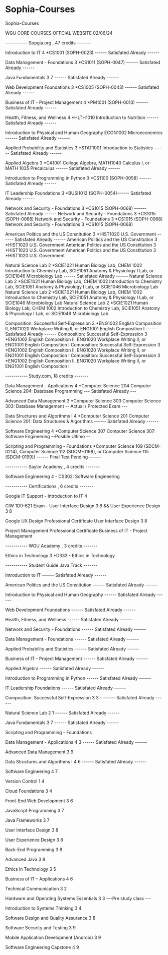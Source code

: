 # Sophia-Courses
Sophia-Courses

WGU CORE COURSES OFFCIAL WEBSITE 02/06/24


----------- Sopgia.org , 47 credits -------

Introduction to IT	4	*CS1001 (SOPH-0023) ------ Satisfated Already ------

Data Management - Foundations	3	*CS1011 (SOPH-0047) ------ Satisfated Already ------

Java Fundamentals 3 7 ------ Satisfated Already  ------

Web Development Foundations	3	*CS1005 (SOPH-0043) ------ Satisfated Already ------

Business of IT - Project Management	4	*PM1001 (SOPH-0013) ------ Satisfated Already ------


Health, Fitness, and Wellness	4	*HLTH1010 Introduction to Nutrition ------ Satisfated Already ------


Introduction to Physical and Human Geography ECON1002 Microeconomics ------ Satisfated Already ------

Applied Probability and Statistics	3	*STAT1001 Introduction to Statistics ------ Satisfated Already ------


Applied Algebra	3	*CA1001 College Algebra, MATH1040 Calculus I, or  MATH 1035 Precalculus ------ Satisfated Already ------


Introduction to Programming in Python	3	*CS1100 (SOPH-0058) ------ Satisfated Already ------


IT Leadership Foundations	3	*BUSI1013 (SOPH-0054)------ Satisfated Already ------


Network and Security - Foundations	3	*CS1015 (SOPH-0068) ------ Satisfated Already  ------
Network and Security - Foundations	3	*CS1015 (SOPH-0068)
Network and Security - Foundations	3	*CS1015 (SOPH-0068)
Network and Security - Foundations	3	*CS1015 (SOPH-0068)

American Politics and the US Constitution	3	*HIST1020 U.S. Government ------ Satisfated Already   ------
American Politics and the US Constitution	3	*HIST1020 U.S. Government
American Politics and the US Constitution	3	*HIST1020 U.S. Government
American Politics and the US Constitution	3	*HIST1020 U.S. Government


Natural Science Lab	2	*SCIE1021 Human Biology Lab, CHEM 1002 Introduction to Chemistry Lab, SCIE1051 Anatomy & Physiology I Lab, or SCIE1046 Microbiology Lab ------ Satisfated Already   ------
Natural Science Lab	2	*SCIE1021 Human Biology Lab, CHEM 1002 Introduction to Chemistry Lab, SCIE1051 Anatomy & Physiology I Lab, or SCIE1046 Microbiology Lab
Natural Science Lab	2	*SCIE1021 Human Biology Lab, CHEM 1002 Introduction to Chemistry Lab, SCIE1051 Anatomy & Physiology I Lab, or SCIE1046 Microbiology Lab
Natural Science Lab	2	*SCIE1021 Human Biology Lab, CHEM 1002 Introduction to Chemistry Lab, SCIE1051 Anatomy & Physiology I Lab, or SCIE1046 Microbiology Lab

Composition: Successful Self-Expression	3	*ENG1002 English Composition II, ENG1020 Workplace Writing II, or ENG1001 English Composition I ------ Satisfated Already  ------
Composition: Successful Self-Expression	3	*ENG1002 English Composition II, ENG1020 Workplace Writing II, or ENG1001 English Composition I
Composition: Successful Self-Expression	3	*ENG1002 English Composition II, ENG1020 Workplace Writing II, or ENG1001 English Composition I
Composition: Successful Self-Expression	3	*ENG1002 English Composition II, ENG1020 Workplace Writing II, or ENG1001 English Composition I


----------- Study.com, 18 credits -------


Data Management - Applications	4	*Computer Science 204 Computer Science 204: Database Programming --- Satisfated Already ---

Advanced Data Management	3	*Computer Science 303 Computer Science 303: Database Management -- Actual / Protected Exam ---

Data Structures and Algorithms I	4	*Computer Science 201 Computer Science 201: Data Structures & Algorithms ------ Satisfated Already ------

Software Engineering	4	*Computer Science 307 Computer Science 307: Software Engineering --Posible Ultimo --

Scripting and Programming - Foundations	*Computer Science 109 (SDCM-0214), Computer Science 112 (SDCM-0198), or Computer Science 115 (SDCM-0199)) ------ Final Test Pending ------



----------- Saylor Academy , 4 credits -------

Software Engineering	4 - CS302: Software Engineering



----------- Certifications , 6 credits -------

Google IT Support - Introduction to IT 4

CIW 1D0-621 Exam - User Interface Design 3 8 && User Experience Design 3 8

Google UX Design Professional Certificate  User Interface Design 3 8

Project Management Professional Certificate  Business of IT - Project Management


----------- WGU Academy , 3 credits -------

Ethics in Technology	3	*D333 - Ethics in Technology



----------- Student Guide Java Track -------


Introduction to IT ------ Satisfated Already ------

American Politics and the US Constitution ------ Satisfated Already  ------

Introduction to Physical and Human Geography ------ Satisfated Already ------

Web Development Foundations ------ Satisfated Already ------

Health, Fitness, and Wellness ------ Satisfated Already ------

Network and Security - Foundations ------ Satisfated Already ------

Data Management - Foundations ------ Satisfated Already ------

Applied Probability and Statistics ------ Satisfated Already ------

Business of IT - Project Management ------ Satisfated Already ------

Applied Algebra ------ Satisfated Already ------

Introduction to Programming in Python ------ Satisfated Already ------

IT Leadership Foundations ------ Satisfated Already ------

Composition: Successful Self-Expression 3 3 - ------ Satisfated Already ------

Natural Science Lab 2 1 ------ Satisfated Already ------ 

Java Fundamentals 3 7 ------ Satisfated Already  ------ 

Scripting and Programming - Foundations 

Data Management - Applications 4 3 ------ Satisfated Already ------

Advanced Data Management 3 9

Data Structures and Algorithms I 4 6 ------ Satisfated Already ------

Software Engineering 4 7

Version Control 1 4

Cloud Foundations 3 4

Front-End Web Development 3 6

JavaScript Programming 3 7

Java Frameworks 3 7

User Interface Design 3 8

User Experience Design 3 8

Back-End Programming 3 8

Advanced Java 3 8

Ethics in Technology 3 5

Business of IT – Applications 4 6

Technical Communication 3 2

Hardware and Operating Systems Essentials 3 3 ---Pre study class ---

Introduction to Systems Thinking 3 4

Software Design and Quality Assurance 3 8

Software Security and Testing 3 9

Mobile Application Development (Android) 3 9

Software Engineering Capstone 4 9




